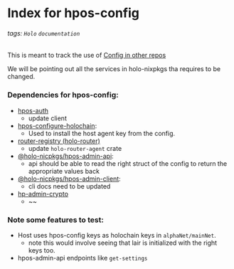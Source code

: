 # Index for hpos-config

###### tags: `Holo` `documentation`

This is meant to track the use of [Config in other repos](https://github.com/Holo-Host/hpos-config/blob/develop/core/src/config.rs#L59)

We will be pointing out all the services in holo-nixpkgs tha requires to be changed.

### Dependencies for hpos-config:

- [hpos-auth](https://github.com/Holo-Host/holo-auth)
  - update client
- [hpos-configure-holochain](https://github.com/Holo-Host/hpos-configure-holochain):
  - Used to install the host agent key from the config.
- [router-registry (holo-router)](https://github.com/Holo-Host/router-registry)
  - update `holo-router-agent` crate
- [@holo-nicpkgs/hpos-admin-api]():
  - api should be able to read the right struct of the config to return the appropriate values back
- [@holo-nicpkgs/hpos-admin-client]():
  - cli docs need to be updated
- [hp-admin-crypto]()
  - ~~

### Note some features to test:

- Host uses hpos-config keys as holochain keys in `alphaNet/mainNet`.
  - note this would involve seeing that lair is initialized with the right keys too.
- hpos-admin-api endpoints like `get-settings`
